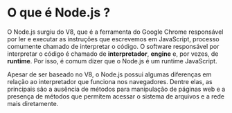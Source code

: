 # O que é Node.js ?
O Node.js surgiu do V8, que é a ferramenta do Google Chrome responsável por ler e executar as instruções que escrevemos em JavaScript, processo comumente chamado de interpretar o código. O software responsável por interpretar o código é chamado de **interpretador**, **engine** e, por vezes, de **runtime**. Por isso, é comum dizer que o Node.js é um runtime JavaScript.

Apesar de ser baseado no V8, o Node.js possui algumas diferenças em relação ao interpretador que funciona nos navegadores. Dentre elas, as principais são a ausência de métodos para manipulação de páginas web e a presença de métodos que permitem acessar o sistema de arquivos e a rede mais diretamente.
